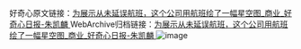 好奇心原文链接：[为展示从未延误航班，这个公司用航班绘了一幅星空图_商业_好奇心日报-朱凯麟 ](https://www.qdaily.com/articles/12060.html)
WebArchive归档链接：[为展示从未延误航班，这个公司用航班绘了一幅星空图_商业_好奇心日报-朱凯麟 ](http://web.archive.org/web/20190623171848/https://www.qdaily.com/articles/12060.html)
![image](http://ww3.sinaimg.cn/large/007d5XDply1g3wjdvks85j30u02v44qp)